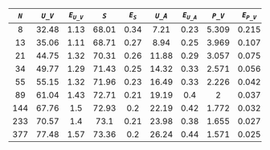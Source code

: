 ﻿| ***`N`*** | ***`U_V`*** | ***`E`<sub>`U_V`</sub>*** | ***`S`*** | ***`E`<sub>`S`</sub>*** | ***`U_A`*** | ***`E`<sub>`U_A`</sub>*** | ***`P_V`*** | ***`E`<sub>`P_V`</sub>*** | ***`P_A`*** | ***`E`<sub>`P_A`</sub>*** |
|:---------:|:-----------:|:-------------------------:|:---------:|:-----------------------:|:-----------:|:-------------------------:|:-----------:|:-------------------------:|:-----------:|:-------------------------:|
| 8         | 32.48       | 1.13                      | 68.01     | 0.34                    | 7.21        | 0.23                      | 5.309       | 0.215                     | 14.455      | 0.554                     |
| 13        | 35.06       | 1.11                      | 68.71     | 0.27                    | 8.94        | 0.25                      | 3.969       | 0.107                     | 11.165      | 0,4                       |
| 21        | 44.75       | 1.32                      | 70.31     | 0.26                    | 11.88       | 0.29                      | 3.057       | 0.075                     | 7.998       | 0.25                      |
| 34        | 49.77       | 1.29                      | 71.43     | 0.25                    | 14.32       | 0.33                      | 2.571       | 0.056                     | 6.361       | 0.154                     |
| 55        | 55.15       | 1.32                      | 71.96     | 0.23                    | 16.49       | 0.33                      | 2.226       | 0.042                     | 5.249       | 0.105                     |
| 89        | 61.04       | 1.43                      | 72.71     | 0.21                    | 19.19       | 0.4                       | 2           | 0.037                     | 4.538       | 0.088                     |
| 144       | 67.76       | 1.5                       | 72.93     | 0.2                     | 22.19       | 0.42                      | 1.772       | 0.032                     | 3.866       | 0.071                     |
| 233       | 70.57       | 1.4                       | 73.1      | 0.21                    | 23.98       | 0.38                      | 1.655       | 0.027                     | 3.441       | 0.055                     |
| 377       | 77.48       | 1.57                      | 73.36     | 0.2                     | 26.24       | 0.44                      | 1.571       | 0.025                     | 3.157       | 0.048                     |
